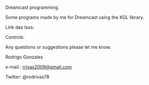

Dreamcast programming.

Some programs made by me for Dreamcast using the KGL library.

Link das Isos:

Controls:


Any questions or suggestions please let me know.

 Rodrigo Gonzales
 
 e-mail.: rrivas2009@gmail.com
 
 Twitter: @rodrivas78
